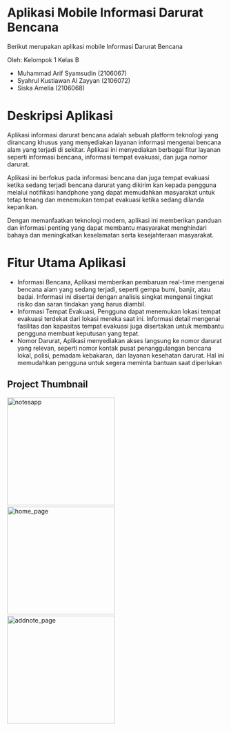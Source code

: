 # Aplikasi Mobile Informasi Darurat Bencana

Berikut merupakan aplikasi mobile Informasi Darurat Bencana

Oleh: Kelompok 1 Kelas B
- Muhammad Arif Syamsudin (2106067)
- Syahrul Kustiawan Al Zayyan (2106072)
- Siska Amelia (2106068)

# Deskripsi Aplikasi

Aplikasi informasi darurat bencana adalah sebuah platform teknologi yang dirancang khusus yang menyediakan layanan informasi mengenai bencana alam yang terjadi di sekitar. Aplikasi ini menyediakan berbagai fitur layanan seperti informasi bencana, informasi tempat evakuasi, dan juga nomor darurat.

Aplikasi ini berfokus pada informasi bencana dan juga tempat evakuasi ketika sedang terjadi bencana darurat yang dikirim kan kepada pengguna melalui notifikasi handphone yang dapat memudahkan masyarakat untuk tetap tenang dan menemukan tempat evakuasi ketika sedang dilanda kepanikan.

Dengan memanfaatkan teknologi modern, aplikasi ini memberikan panduan dan informasi penting yang dapat membantu masyarakat menghindari bahaya dan meningkatkan keselamatan serta kesejahteraan masyarakat.

# Fitur Utama Aplikasi

- Informasi Bencana, Aplikasi memberikan pembaruan real-time mengenai bencana alam yang sedang terjadi, seperti gempa bumi, banjir, atau badai. Informasi ini disertai dengan analisis singkat mengenai tingkat risiko dan saran tindakan yang harus diambil.
- Informasi Tempat Evakuasi, Pengguna dapat menemukan lokasi tempat evakuasi terdekat dari lokasi mereka saat ini. Informasi detail mengenai fasilitas dan kapasitas tempat evakuasi juga disertakan untuk membantu pengguna membuat keputusan yang tepat.
- Nomor Darurat, Aplikasi menyediakan akses langsung ke nomor darurat yang relevan, seperti nomor kontak pusat penanggulangan bencana lokal, polisi, pemadam kebakaran, dan layanan kesehatan darurat. Hal ini memudahkan pengguna untuk segera meminta bantuan saat diperlukan


## Project Thumbnail 

<p float="left">
    <img src="./docs/img/notesapp.png" alt="notesapp" width="250">
    &nbsp;&nbsp;
    <img src="./docs/img/home_page.png" alt="home_page" width="250">
    &nbsp;&nbsp;
    <img src="./docs/img/addnote_page.png" alt="addnote_page" width="250">
</p>
